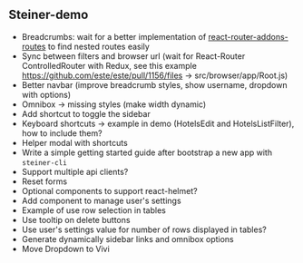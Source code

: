 ## Steiner-demo

- Breadcrumbs: wait for a better implementation of [react-router-addons-routes](https://github.com/ReactTraining/react-router-addons-routes) to find nested routes easily
- Sync between filters and browser url (wait for React-Router ControlledRouter with Redux, see this example https://github.com/este/este/pull/1156/files -> src/browser/app/Root.js)
- Better navbar (improve breadcrumb styles, show username, dropdown with options)
- Omnibox -> missing styles (make width dynamic)
- Add shortcut to toggle the sidebar
- Keyboard shortcuts -> example in demo (HotelsEdit and HotelsListFilter), how to include them?
- Helper modal with shortcuts
- Write a simple getting started guide after bootstrap a new app with `steiner-cli`
- Support multiple api clients?
- Reset forms
- Optional components to support react-helmet?
- Add component to manage user's settings
- Example of use row selection in tables
- Use tooltip on delete buttons
- Use user's settings value for number of rows displayed in tables?
- Generate dynamically sidebar links and omnibox options
- Move Dropdown to Vivi